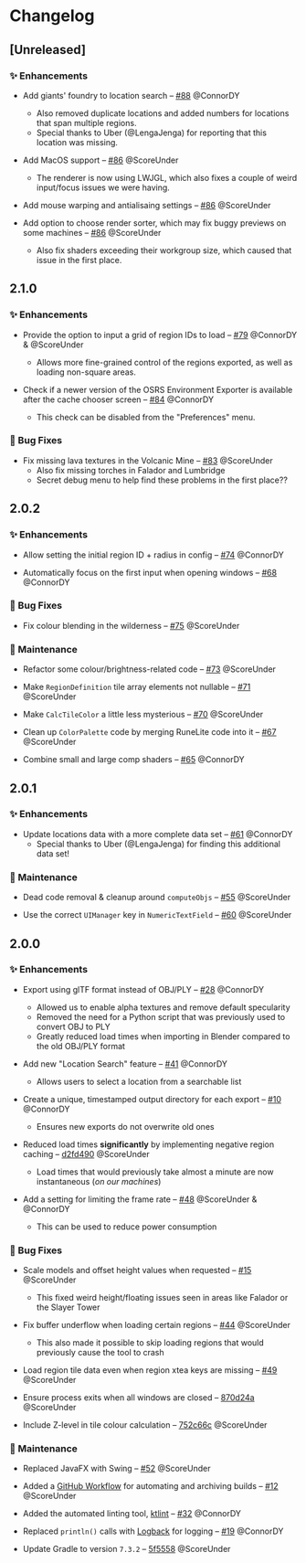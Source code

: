 # Changelog

## [Unreleased]

### :sparkles: Enhancements

- Add giants' foundry to location search &ndash; [#88](https://github.com/ConnorDY/OSRS-Environment-Exporter/pull/88) @ConnorDY
  - Also removed duplicate locations and added numbers for locations that span multiple regions.
  - Special thanks to Uber (@LengaJenga) for reporting that this location was missing.

- Add MacOS support &ndash; [#86](https://github.com/ConnorDY/OSRS-Environment-Exporter/pull/86) @ScoreUnder
  - The renderer is now using LWJGL, which also fixes a couple of weird input/focus issues we were having.

- Add mouse warping and antialisaing settings &ndash; [#86](https://github.com/ConnorDY/OSRS-Environment-Exporter/pull/86) @ScoreUnder

- Add option to choose render sorter, which may fix buggy previews on some machines &ndash; [#86](https://github.com/ConnorDY/OSRS-Environment-Exporter/pull/86) @ScoreUnder
  - Also fix shaders exceeding their workgroup size, which caused that issue in the first place.

## 2.1.0

### :sparkles: Enhancements

- Provide the option to input a grid of region IDs to load &ndash; [#79](https://github.com/ConnorDY/OSRS-Environment-Exporter/pull/74) @ConnorDY & @ScoreUnder
  - Allows more fine-grained control of the regions exported, as well as loading non-square areas.

- Check if a newer version of the OSRS Environment Exporter is available after the cache chooser screen &ndash; [#84](https://github.com/ConnorDY/OSRS-Environment-Exporter/pull/84) @ConnorDY
  - This check can be disabled from the "Preferences" menu.

### :bug: Bug Fixes

- Fix missing lava textures in the Volcanic Mine &ndash; [#83](https://github.com/ConnorDY/OSRS-Environment-Exporter/pull/83) @ScoreUnder
  - Also fix missing torches in Falador and Lumbridge
  - Secret debug menu to help find these problems in the first place??

## 2.0.2

### :sparkles: Enhancements

- Allow setting the initial region ID + radius in config &ndash; [#74](https://github.com/ConnorDY/OSRS-Environment-Exporter/pull/74) @ConnorDY

- Automatically focus on the first input when opening windows &ndash; [#68](https://github.com/ConnorDY/OSRS-Environment-Exporter/pull/68) @ConnorDY

### :bug: Bug Fixes

- Fix colour blending in the wilderness &ndash; [#75](https://github.com/ConnorDY/OSRS-Environment-Exporter/pull/75) @ScoreUnder

### :wrench: Maintenance

- Refactor some colour/brightness-related code &ndash; [#73](https://github.com/ConnorDY/OSRS-Environment-Exporter/pull/73) @ScoreUnder

- Make `RegionDefinition` tile array elements not nullable &ndash; [#71](https://github.com/ConnorDY/OSRS-Environment-Exporter/pull/71) @ScoreUnder

- Make `CalcTileColor` a little less mysterious &ndash; [#70](https://github.com/ConnorDY/OSRS-Environment-Exporter/pull/70) @ScoreUnder

- Clean up `ColorPalette` code by merging RuneLite code into it &ndash; [#67](https://github.com/ConnorDY/OSRS-Environment-Exporter/pull/67) @ScoreUnder

- Combine small and large comp shaders &ndash; [#65](https://github.com/ConnorDY/OSRS-Environment-Exporter/pull/65) @ConnorDY

## 2.0.1

### :sparkles: Enhancements

- Update locations data with a more complete data set &ndash; [#61](https://github.com/ConnorDY/OSRS-Environment-Exporter/pull/61) @ConnorDY
  - Special thanks to Uber (@LengaJenga) for finding this additional data set!

### :wrench: Maintenance

- Dead code removal & cleanup around `computeObjs` &ndash; [#55](https://github.com/ConnorDY/OSRS-Environment-Exporter/pull/55) @ScoreUnder

- Use the correct `UIManager` key in `NumericTextField` &ndash; [#60](https://github.com/ConnorDY/OSRS-Environment-Exporter/pull/60) @ScoreUnder

## 2.0.0

### :sparkles: Enhancements

- Export using glTF format instead of OBJ/PLY &ndash; [#28](https://github.com/ConnorDY/OSRS-Environment-Exporter/pull/28) @ConnorDY
  - Allowed us to enable alpha textures and remove default specularity
  - Removed the need for a Python script that was previously used to convert OBJ to PLY
  - Greatly reduced load times when importing in Blender compared to the old OBJ/PLY format

- Add new "Location Search" feature &ndash; [#41](https://github.com/ConnorDY/OSRS-Environment-Exporter/pull/41) @ConnorDY
  - Allows users to select a location from a searchable list

- Create a unique, timestamped output directory for each export &ndash; [#10](https://github.com/ConnorDY/OSRS-Environment-Exporter/pull/10) @ConnorDY
  - Ensures new exports do not overwrite old ones

- Reduced load times **significantly** by implementing negative region caching &ndash; [d2fd490](https://github.com/ConnorDY/OSRS-Environment-Exporter/pull/6/commits/d2fd490a79044a9d9df28d816308e08716734cb3) @ScoreUnder
  - Load times that would previously take almost a minute are now instantaneous (*on our machines*)

- Add a setting for limiting the frame rate &ndash; [#48](https://github.com/ConnorDY/OSRS-Environment-Exporter/pull/48) @ScoreUnder & @ConnorDY
  - This can be used to reduce power consumption

### :bug: Bug Fixes

- Scale models and offset height values when requested &ndash; [#15](https://github.com/ConnorDY/OSRS-Environment-Exporter/pull/15) @ScoreUnder
  - This fixed weird height/floating issues seen in areas like Falador or the Slayer Tower

- Fix buffer underflow when loading certain regions &ndash; [#44](https://github.com/ConnorDY/OSRS-Environment-Exporter/pull/44) @ScoreUnder
  - This also made it possible to skip loading regions that would previously cause the tool to crash

- Load region tile data even when region xtea keys are missing &ndash; [#49](https://github.com/ConnorDY/OSRS-Environment-Exporter/pull/49) @ScoreUnder

- Ensure process exits when all windows are closed &ndash; [870d24a](https://github.com/ConnorDY/OSRS-Environment-Exporter/pull/6/commits/870d24a8169b74ed446c32701fd4da3dc3fd77aa) @ScoreUnder

- Include Z-level in tile colour calculation &ndash; [752c66c](https://github.com/ConnorDY/OSRS-Environment-Exporter/commit/752c66c70f0ce6e7d2a2df9210e4a6d395740558) @ScoreUnder

### :wrench: Maintenance

- Replaced JavaFX with Swing &ndash; [#52](https://github.com/ConnorDY/OSRS-Environment-Exporter/pull/52) @ScoreUnder

- Added a [GitHub Workflow](https://github.com/ConnorDY/OSRS-Environment-Exporter/pull/12) for automating and archiving builds &ndash; [#12](https://github.com/ConnorDY/OSRS-Environment-Exporter/pull/12) @ScoreUnder

- Added the automated linting tool, [ktlint](https://ktlint.github.io/) &ndash; [#32](https://github.com/ConnorDY/OSRS-Environment-Exporter/pull/32) @ConnorDY

- Replaced `println()` calls with [Logback](https://github.com/qos-ch/logback) for logging &ndash; [#19](https://github.com/ConnorDY/OSRS-Environment-Exporter/pull/19) @ConnorDY

- Update Gradle to version `7.3.2` &ndash; [5f5558](https://github.com/ConnorDY/OSRS-Environment-Exporter/pull/6/commits/5f5558d2783624a96148d389b4ee72500033f795) @ScoreUnder
